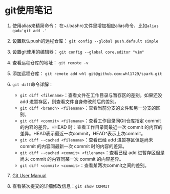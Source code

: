 # git使用笔记

1. 使用alias来精简命令：
在\~/.bashrc文件里增加相应alias命令，比如`alias gad='git add .'`

2. 设置默认push的远程仓库：
`git config --global push.default simple`

3. 设置git使用的编辑器：
`git config --global core.editor "vim"`

4. 查看远程仓库的地址：
`git remote -v`

5. 添加远程仓库：
`git remote add whl git@github.com:whl1729/spark.git`

6. `git diff`命令详解：
    * `git diff <filename>`：查看文件在工作目录与暂存区的差别。如果还没 add 进暂存区，则查看文件自身修改前后的差别。
    * `git diff <branch> <filename>`：查看当前分支的文件和另一分支的区别。
    * `git diff <commit> <filename>`：查看工作目录同Git仓库指定 commit 的内容的差异。<commit>=HEAD 时：查看工作目录同最近一次 commit 的内容的差异。HEAD表示最近一次commit，HEAD^表示上次commit。
    * `git diff --cached <filename>`：查看已经 add 进暂存区但是尚未 commit 的内容同最新一次 commit 时的内容的差异。 
    * `git diff --cached <commit> <filename>`：查看已经 add 进暂存区但是尚未 commit 的内容同某一次 commit 的内容差异。
    * `git diff <commit> <commit>`：查看某两次commit之间的差别。

7. [Git User Manual](https://mirrors.edge.kernel.org/pub/software/scm/git/docs/user-manual.html)

8. 查看某次提交的详细修改信息：`git show COMMIT`
